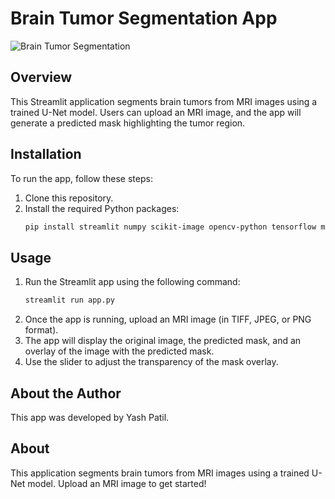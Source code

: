 # Brain Tumor Segmentation App

![Brain Tumor Segmentation](https://via.placeholder.com/800x300)

## Overview
This Streamlit application segments brain tumors from MRI images using a trained U-Net model. Users can upload an MRI image, and the app will generate a predicted mask highlighting the tumor region.

## Installation
To run the app, follow these steps:

1. Clone this repository.
2. Install the required Python packages:
    ```bash
    pip install streamlit numpy scikit-image opencv-python tensorflow matplotlib
    ```

## Usage
1. Run the Streamlit app using the following command:
    ```bash
    streamlit run app.py
    ```
2. Once the app is running, upload an MRI image (in TIFF, JPEG, or PNG format).
3. The app will display the original image, the predicted mask, and an overlay of the image with the predicted mask.
4. Use the slider to adjust the transparency of the mask overlay.

## About the Author
This app was developed by Yash Patil.

## About
This application segments brain tumors from MRI images using a trained U-Net model. Upload an MRI image to get started!
